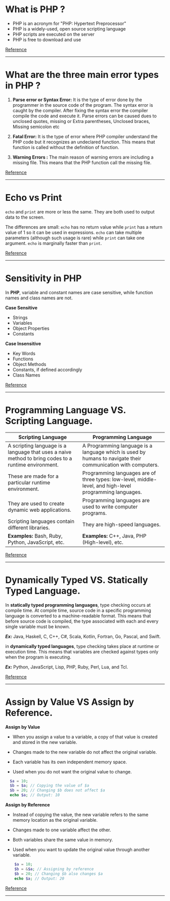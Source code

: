 # What is PHP ?
- PHP is an acronym for "PHP: Hypertext Preprocessor"
- PHP is a widely-used, open source scripting language
- PHP scripts are executed on the server
- PHP is free to download and use

[Reference](https://www.w3schools.com/php/php_intro.asp)

---

# What are the three main error types in PHP ?

1. **Parse error or Syntax Error:** It is the type of error done by the programmer in the source code of the program. The syntax error is caught by the compiler. After fixing the syntax error the compiler compile the code and execute it. Parse errors can be caused dues to unclosed quotes, missing or Extra parentheses, Unclosed braces, Missing semicolon etc

2. **Fatal Error:** It is the type of error where PHP compiler understand the PHP code but it recognizes an undeclared function. This means that function is called without the definition of function.

3. **Warning Errors :** The main reason of warning errors are including a missing file. This means that the PHP function call the missing file.

[Reference](https://www.geeksforgeeks.org/php-types-of-errors/)

---

# Echo vs Print

```echo``` and ```print``` are more or less the same. They are both used to output data to the screen.

The differences are small: ```echo``` has no return value while ```print``` has a return value of 1 so it can be used in expressions. ```echo``` can take multiple parameters (although such usage is rare) while ```print``` can take one argument. ```echo``` is marginally faster than ```print```.

[Reference](https://www.w3schools.com/php/php_echo_print.asp)

---

# Sensitivity in PHP

In **PHP**, variable and constant names are case sensitive, while function names and class names are not.

**Case Sensitive**
- Strings
- Variables
- Object Properties
- Constants

**Case Insensitive**

- Key Words
- Functions
- Object Methods
- Constants, if defined accordingly
- Class Names

[Reference](https://stackoverflow.com/questions/33273941/php-case-sensitivity)


--- 

# Programming Language VS. Scripting Language.

| Scripting Language | Programming Language |
|--------------------|----------------------|
| A scripting language is a language that uses a naive method to bring codes to a runtime environment. | A Programming language is a language which is used by humans to navigate their communication with computers. |
| These are made for a particular runtime environment. | Programming languages are of three types: low-level, middle-level, and high-level programming languages. |
| They are used to create dynamic web applications. | Programming languages are used to write computer programs. |
| Scripting languages contain different libraries. | They are high-speed languages. |
| **Examples:** Bash, Ruby, Python, JavaScript, etc. | **Examples:** C++, Java, PHP (High-level), etc. |


[Reference](https://www.geeksforgeeks.org/whats-the-difference-between-scripting-and-programming-languages/)

---

# Dynamically Typed VS. Statically Typed Language.

In **statically typed programming languages**, type checking occurs at compile time. 
At compile time, source code in a specific programming language is converted to a machine-readable format.
 This means that before source code is compiled, the type associated with each and every single 
 variable must be known.

 ***Ex:***  Java, Haskell, C, C++, C#, Scala, Kotlin, Fortran, Go, Pascal, and Swift.

 in **dynamically typed languages**, type checking takes place at runtime or execution time.
  This means that variables are checked against types only when the program is executing. 

  ***Ex:*** Python, JavaScript, Lisp, PHP, Ruby, Perl, Lua, and Tcl.


[Reference](https://www.baeldung.com/cs/statically-vs-dynamically-typed-languages)

---

# Assign by Value VS Assign by Reference.

**Assign by Value**
  - When you assign a value to a variable, a copy of that value is created and stored in the new variable.

  - Changes made to the new variable do not affect the original variable.

  - Each variable has its own independent memory space.

  - Used when you do not want the original value to change.

  ```php
    $a = 10;
    $b = $a; // Copying the value of $a
    $b = 20; // Changing $b does not affect $a
    echo $a; // Output: 10
   ```

**Assign by Reference**

  - Instead of copying the value, the new variable refers to the same memory location as the original variable.

  - Changes made to one variable affect the other.

  - Both variables share the same value in memory.

  - Used when you want to update the original value through another variable.

```php
    $a = 10;
    $b = &$a; // Assigning by reference
    $b = 20; // Changing $b also changes $a
    echo $a; // Output: 20
```

[Reference](https://www.php.net/manual/en/language.operators.assignment.php)

---